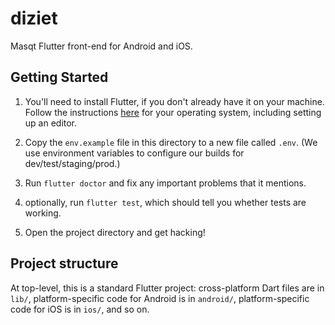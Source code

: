 # diziet

Masqt Flutter front-end for Android and iOS.

## Getting Started

1. You'll need to install Flutter, if you don't already have it on your machine.
Follow the instructions [here](https://flutter.dev/docs/get-started/install)
for your operating system, including setting up an editor.

1. Copy the `env.example` file in this directory to a new file called `.env`.
(We use environment variables to configure our builds for dev/test/staging/prod.)

1. Run `flutter doctor` and fix any important problems that it mentions.

1. optionally, run `flutter test`, which should tell you whether tests are working. 

1. Open the project directory and get hacking!

## Project structure

At top-level, this is a standard Flutter project: cross-platform
Dart files are in `lib/`, platform-specific code for Android is
in `android/`, platform-specific code for iOS is in `ios/`,
and so on.

